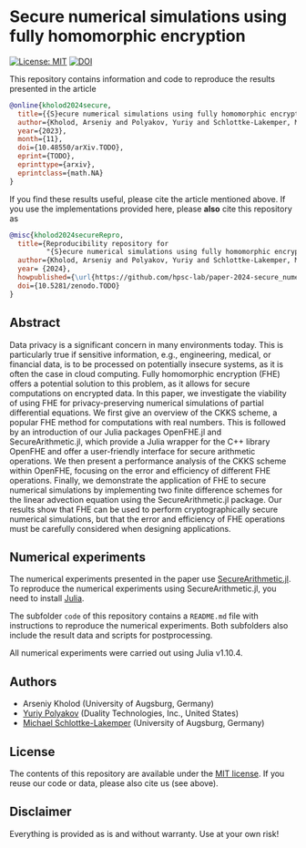 # Secure numerical simulations using fully homomorphic encryption 

[![License: MIT](https://img.shields.io/badge/License-MIT-success.svg)](https://opensource.org/licenses/MIT)
[![DOI](https://zenodo.org/badge/DOI/10.5281/zenodo.TODO.svg)](https://doi.org/10.5281/zenodo.TODO)

This repository contains information and code to reproduce the results presented in the
article
```bibtex
@online{kholod2024secure,
  title={{S}ecure numerical simulations using fully homomorphic encryption},
  author={Kholod, Arseniy and Polyakov, Yuriy and Schlottke-Lakemper, Michael},
  year={2023},
  month={11},
  doi={10.48550/arXiv.TODO},
  eprint={TODO},
  eprinttype={arxiv},
  eprintclass={math.NA}
}
```

If you find these results useful, please cite the article mentioned above. If you
use the implementations provided here, please **also** cite this repository as
```bibtex
@misc{kholod2024secureRepro,
  title={Reproducibility repository for
         "{S}ecure numerical simulations using fully homomorphic encryption"},
  author={Kholod, Arseniy and Polyakov, Yuriy and Schlottke-Lakemper, Michael},
  year= {2024},
  howpublished={\url{https://github.com/hpsc-lab/paper-2024-secure_numerical_simulations}},
  doi={10.5281/zenodo.TODO}
}
```


## Abstract

Data privacy is a significant concern in many environments today.
This is particularly true if sensitive information, e.g.,  engineering, medical, or
financial data, is to be processed on potentially insecure systems, as it is often the
case in cloud computing. Fully homomorphic encryption (FHE) offers a potential solution
to this problem, as it allows for secure computations on encrypted data. In this paper,
we investigate the viability of using FHE for privacy-preserving numerical simulations of partial
differential equations. We first give an overview of the CKKS scheme, a popular FHE
method for computations with real numbers. This is followed by an introduction of our
Julia packages OpenFHE.jl and SecureArithmetic.jl, which provide a Julia wrapper for the
C++ library OpenFHE and offer a user-friendly interface for secure arithmetic
operations. We then present a performance analysis of the CKKS scheme within OpenFHE,
focusing on the error and efficiency of different FHE operations. Finally, we
demonstrate the application of FHE to secure numerical simulations by implementing two
finite difference schemes for the linear advection equation using the
SecureArithmetic.jl package. Our results show that FHE can be used to perform
cryptographically secure numerical simulations, but that the error and efficiency of FHE
operations must be carefully considered when designing applications.


## Numerical experiments

The numerical experiments presented in the paper use
[SecureArithmetic.jl](https://github.com/hpsc-lab/SecureArithmetic.jl).
To reproduce the numerical experiments using SecureArithmetic.jl, you need to install
[Julia](https://julialang.org/).

The subfolder `code` of this repository contains a `README.md` file with
instructions to reproduce the numerical experiments.
Both subfolders also include the result data and scripts for postprocessing.

All numerical experiments were carried out using Julia v1.10.4.


## Authors

- Arseniy Kholod (University of Augsburg, Germany)
- [Yuriy Polyakov](https://ypolyakov.gitlab.io/) (Duality Technologies, Inc., United States)
- [Michael Schlottke-Lakemper](https://lakemper.eu) (University of Augsburg, Germany)


## License
The contents of this repository are available under the [MIT license](LICENSE.md). If you reuse our
code or data, please also cite us (see above).


## Disclaimer

Everything is provided as is and without warranty. Use at your own risk!
